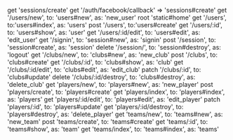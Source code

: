 get 'sessions/create'
  get '/auth/facebook/callback' => 'sessions#create'
  get '/users/new', to: 'users#new', as: 'new_user'
  root 'static#home'
  get '/users', to:'users#index', as: 'users'
  post '/users', to:'users#create'
  get '/users/:id', to: 'users#show', as: 'user'
  get '/users/:id/edit', to: 'users#edit', as: 'edit_user'
  get '/signin', to: 'session#new', as: 'signin'
  post '/session', to: 'session#create', as: 'session'
  delete '/session/', to: 'session#destroy', as: 'logout'
  get '/clubs/new', to: 'clubs#new', as: 'new_club'
  post '/clubs', to: 'clubs#create'
  get '/clubs/:id', to: 'clubs#show', as: 'club'
  get '/clubs/:id/edit', to: 'clubs#edit', as: 'edit_club'
  patch '/clubs/:id', to: 'clubs#update'
  delete '/clubs/:id/destroy', to: 'clubs#destroy', as: 'delete_club'
  get 'players/new', to: 'players#new', as: 'new_player'
  post 'players/create', to: 'players#create'
  get 'players/index', to: 'players#index', as: 'players'
  get 'players/:id/edit', to: 'players#edit', as: 'edit_player'
  patch 'players/:id', to: 'players#update'
  get 'players/:id/destroy', to: 'players#destroy', as: 'delete_player'
  get 'teams/new', to: 'teams#new', as: 'new_team'
  post 'teams/create', to: 'teams#create'
  get 'teams/:id', to: 'teams#show', as: 'team'
  get 'teams/index', to: 'teams#index', as: 'teams'

